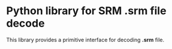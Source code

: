# Python library for SRM .srm file decode

This library provides a primitive interface for decoding __.srm__ file.

